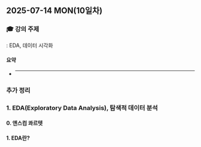 ## 2025-07-14 MON(10일차)

### 🎓 강의 주제
: EDA, 데이터 시각화

#### 요약
- ****


### 추가 정리

### 1. EDA(Exploratory Data Analysis), 탐색적 데이터 분석

#### 0. 앤스컴 콰르텟

#### 1. EDA란?